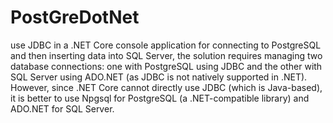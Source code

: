 # PostGreDotNet
use JDBC in a .NET Core console application for connecting to PostgreSQL and then inserting data into SQL Server, the solution requires managing two database connections: one with PostgreSQL using JDBC and the other with SQL Server using ADO.NET (as JDBC is not natively supported in .NET). However, since .NET Core cannot directly use JDBC (which is Java-based), it is better to use Npgsql for PostgreSQL (a .NET-compatible library) and ADO.NET for SQL Server.
